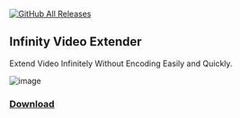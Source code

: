 [![GitHub All Releases](https://img.shields.io/github/downloads/afkarxyz/InfinityVideoExtender/total?style=for-the-badge)](https://github.com/afkarxyz/InfinityVideoExtender/releases)

## Infinity Video Extender

Extend Video Infinitely Without Encoding Easily and Quickly.

![image](https://github.com/user-attachments/assets/5e14258e-44b2-4c55-9493-980733648671)

### [Download](https://github.com/afkarxyz/InfinityVideoExtender/releases/download/v1.0/InfinityVideoExtender.exe)
